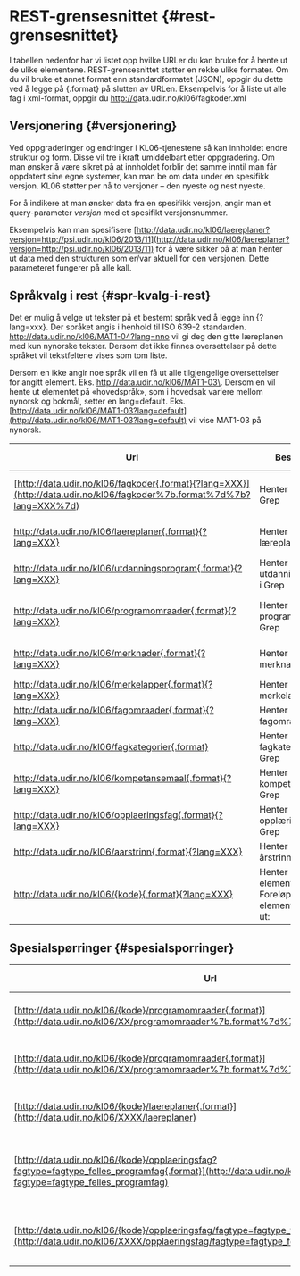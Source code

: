 # REST-grensesnittet {#rest-grensesnittet}

I tabellen nedenfor har vi listet opp hvilke URLer du kan bruke for å hente ut de ulike elementene. REST-grensesnittet støtter en rekke ulike formater. Om du vil bruke et annet format enn standardformatet (JSON), oppgir du dette ved å legge på {.format} på slutten av URLen. Eksempelvis for å liste ut alle fag i xml-format, oppgir du [http](http://data.udir.no/kl06/fag.xml)[://d](http://data.udir.no/kl06/fag.xml)ata.udir.no/kl06/fagkoder.xml

## Versjonering {#versjonering}

Ved oppgraderinger og endringer i KL06-tjenestene så kan innholdet endre struktur og form. Disse vil tre i kraft umiddelbart etter oppgradering. Om man ønsker å være sikret på at innholdet forblir det samme inntil man får oppdatert sine egne systemer, kan man be om data under en spesifikk versjon. KL06 støtter per nå to versjoner – den nyeste og nest nyeste.

For å indikere at man ønsker data fra en spesifikk versjon, angir man et query-parameter _versjon_ med et spesifikt versjonsnummer.

Eksempelvis kan man spesifisere [http://data.udir.no/kl06/laereplaner?versjon=http://psi.udir.no/kl06/2013/11](http://data.udir.no/kl06/laereplaner?versjon=http://psi.udir.no/kl06/2013/11) for å være sikker på at man henter ut data med den strukturen som er/var aktuell for den versjonen. Dette parameteret fungerer på alle kall.

## Språkvalg i rest {#spr-kvalg-i-rest}

Det er mulig å velge ut tekster på et bestemt språk ved å legge inn {?lang=xxx}. Der språket angis i henhold til ISO 639-2 standarden. http://data.udir.no/kl06/MAT1-04?lang=nno vil gi deg den gitte læreplanen med kun nynorske tekster. Dersom det ikke finnes oversettelser på dette språket vil tekstfeltene vises som tom liste.

Dersom en ikke angir noe språk vil en få ut alle tilgjengelige oversettelser for angitt element. Eks. http://data.udir.no/kl06/MAT1-03\. Dersom en vil hente ut elementet på «hovedspråk», som i hovedsak variere mellom nynorsk og bokmål, setter en lang=default. Eks. [http://data.udir.no/kl06/MAT1-03?lang=default](http://data.udir.no/kl06/MAT1-03?lang=default) vil vise MAT1-03 på nynorsk.

| **Url** | **Beskrivelse** | **Støttede formater** | **Eksempel** |
| --- | --- | --- | --- |
| [http://data.udir.no/kl06/fagkoder{.format}{?lang=XXX}](http://data.udir.no/kl06/fagkoder%7b.format%7d%7b?lang=XXX%7d) | Henter ut alle fag i Grep | RSS/Atom (.atom) | [http://data.udir.no/](http://data.udir.no/kl06/fag)[kl06/fag](http://data.udir.no/kl06/fagkoder) (gir tilbake alle fagkoder i standardformat) |
| http://data.udir.no/kl06/laereplaner{.format}{?lang=XXX} | Henter ut alle læreplaner i Grep | RSS/Atom (.atom) | [http://data.udir.no/kl06/laereplaner](http://data.udir.no/kl06/laereplaner) (gir tilbake alle læreplaner i standardformat) |
| http://data.udir.no/kl06/utdanningsprogram{.format}{?lang=XXX} | Henter ut alle utdanningsprogram i Grep | RSS/Atom (.atom) | http:/[/data.udir.no/kl06/utdanningsprogram](http://data.udir.no/kl06/utdanningsprogram) (gir tilbake alle utdanningsprogram i standardformat) |
| http://data.udir.no/kl06/programomraader{.format}{?lang=XXX} | Henter ut alle programområder i Grep | RSS/Atom (.atom) | [http://data.udir.no/kl06/programomraader](http://data.udir.no/kl06/programomraader) (gir tilbake alle programområder i standardformat) |
| http://data.udir.no/kl06/merknader{.format}{?lang=XXX} | Henter ut alle merknader i Grep | RSS/Atom (.atom) | [http://data.udir.no/kl06/merknader](http://data.udir.no/kl06/merknader) (gir tilbake alle merknader i standardformat) |
| http://data.udir.no/kl06/merkelapper{.format}{?lang=XXX} | Henter ut alle merkelapper i Grep | RSS/Atom (.atom) | http://data.udir.no/kl06/merkelapper (gir tilbake alle merkelapper i standardformat) |
| http://data.udir.no/kl06/fagomraader{.format}{?lang=XXX} | Henter ut alle fagområder i Grep | RSS/Atom (.atom) | http://data.udir.no/kl06/fagomraader (gir tilbake alle fagområder i standardformat) |
| http://data.udir.no/kl06/fagkategorier{.format} | Henter ut alle fagkategorier i Grep | RSS/Atom (.atom) | http://data.udir.no/kl06/fagkategorier (gir tilbake alle fagkategorier i standardformat) |
| http://data.udir.no/kl06/kompetansemaal{.format}{?lang=XXX} | Henter ut alle kompetansemål i Grep | RSS/Atom (.atom) | http://data.udir.no/kl06/kompetansemaal (gir tilbake alle kompetansemål i standardformat) |
| http://data.udir.no/kl06/opplaeringsfag{.format}{?lang=XXX} | Henter ut alle opplæringsfag i Grep | RSS/Atom (.atom) | http://data.udir.no/kl06/opplaeringsfag (gir tilbake alle opplæringsfag i standardformat) |
| http://data.udir.no/kl06/aarstrinn{.format}{?lang=XXX} | Henter ut alle årstrinn i Grep | RSS/Atom (.atom) | http://data.udir.no/kl06/aarstrinn (gir tilbake alle årstrinn i standardformat) |
| http://data.udir.no/kl06/{kode}{.format}{?lang=XXX} | Henter ut et element i Grep. Foreløpig kan disse elementene hentes ut: | XML (.xml) | [http://data.udir.no/kl06/IDR1-01](http://data.udir.no/kl06/IDR1-01) |

## Spesialspørringer {#spesialsporringer}

| **Url** | **Beskrivelse** | **Støttede formater** | **Eksempel** |
| --- | --- | --- | --- |
| [http://data.udir.no/kl06/{kode}/programomraader{.format}](http://data.udir.no/kl06/XX/programomraader%7b.format%7d%7b%7d) | Henter ut alle programområder for et fag | XML (.xml), JSON (.json) | [http://data.udir.no/kl06/AMB2002/programomraader.json](http://data.udir.no/kl06/AMB2002/programomraader.json)
| [http://data.udir.no/kl06/{kode}/programomraader{.format}](http://data.udir.no/kl06/XX/programomraader%7b.format%7d%7b%7d) | Henter ut alle programområder for et opplæringsfag | XML (.xml), JSON (.json) | [http://data.udir.no/kl06/MHE1Z11/programomraader.json](http://data.udir.no/kl06/MHE1Z11/programomraader.json)
| [http://data.udir.no/kl06/{kode}/laereplaner{.format}](http://data.udir.no/kl06/XXXX/laereplaner) | Henter ut alle læreplaner for et programområde | XML (.xml), JSON (.json) | [http://data.udir.no/kl06/DHTRB3----/laereplaner.json](http://data.udir.no/kl06/DHTRB3----/laereplaner.json)
| [http://data.udir.no/kl06/{kode}/opplaeringsfag?fagtype=fagtype_felles_programfag{.format}](http://data.udir.no/kl06/XXXX/opplaeringsfag?fagtype=fagtype_felles_programfag) | Hent alle opplæringsfag for prograomområde med presisering av fagtype | XML (.xml), JSON (.json) | [http://data.udir.no/kl06/DHTRB3----/opplaeringsfag?fagype=fagtype_felles_programfag&format=json](http://data.udir.no/kl06/DHTRB3----/opplaeringsfag?fagype=fagtype_felles_programfag&format=json)
| [http://data.udir.no/kl06/{kode}/opplaeringsfag/fagtype=fagtype_felles_programfag{.format}](http://data.udir.no/kl06/XXXX/opplaeringsfag/fagtype=fagtype_felles_programfag) | Hent alle opplæringsfag for fag med presisering av fagtype | XML (.xml), JSON (.json) | [http://data.udir.no/kl06/AMB2002/opplaeringsfag?fagtype=fagtype_felles_programfag&format=json](http://data.udir.no/kl06/AMB2002/opplaeringsfag?fagtype=fagtype_felles_programfag&format=json)